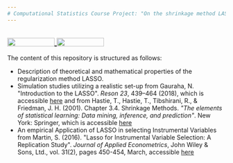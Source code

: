 ```yaml
---
# Computational Statistics Course Project: "On the shrinkage method LASSO - Least Absolute Shrinkage and Selection Operator" 
---
```

<a href="https://nbviewer.jupyter.org/github/s6soverd/Computational-Statistics-Project-onLASSO/blob/master/finalproject_lasso.ipynb"
   target="_parent">
   <img align="center"
  src="https://raw.githubusercontent.com/jupyter/design/master/logos/Badges/nbviewer_badge.png"
      width="109" height="20">
</a>
<a href="https://mybinder.org/v2/gh/s6soverd/Computational-Statistics-Project-onLASSO/master?filepath=finalproject_lasso.ipynb"
    target="_parent">
    <img align="center"
       src="https://mybinder.org/badge_logo.svg"
       width="109" height="20">
</a>
---

The content of this repository is structured as follows:
* Description of theoretical and mathematical properties of the regularization method LASSO.
* Simulation studies utilizing a realistic set-up from Gauraha, N. "Introduction to the LASSO". *Reson 23*, 439–464 (2018), which is accessible [here](https://doi.org/10.1007/s12045-018-0635-x) and from Hastie, T., Hastie, T., Tibshirani, R., & Friedman, J. H. (2001). Chapter 3.4. Shrinkage Methods. *"The elements of statistical learning: Data mining, inference, and prediction"*. New York: Springer, which is accessible [here](https://web.stanford.edu/~hastie/ElemStatLearn/#:~:text=Elements%20of%20Statistical%20Learning%3A%20data%20mining%2C%20inference%2C%20and%20prediction.)
* An empirical Application of LASSO in selecting Instrumental Variables from Martin, S. (2016). "Lasso for Instrumental Variable Selection: A Replication Study". *Journal of Applied Econometrics*, John Wiley & Sons, Ltd., vol. 31(2), pages 450-454, March, accessible [here](https://onlinelibrary.wiley.com/doi/epdf/10.1002/jae.2432)





